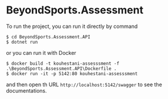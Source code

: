 # BeyondSports.Assessment

To run the project, you can run it directly by command
```console
$ cd BeyondSports.Assessment.API
$ dotnet run
```
or you can run it with Docker
```console
$ docker build -t kouhestani-assesssment -f .\BeyondSports.Assessment.API\Dockerfile .
$ docker run -it -p 5142:80 kouhestani-assesssment
```

and then open th URL `http://localhost:5142/swagger` to see the documentations.

